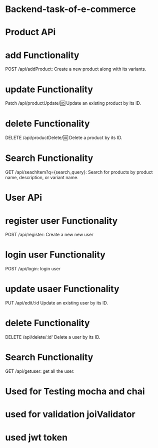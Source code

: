 # Backend-task-of-e-commerce


# Product APi

# add Functionality
POST /api/addProduct: Create a new product along with its variants.
# update Functionality
Patch /api/productUpdate/:id: Update an existing product by its ID.
# delete Functionality
DELETE /api/productDelete/:id: Delete a product by its ID.
# Search Functionality
GET /api/seachItem?q={search_query}: Search for products by product name, description, or variant name.

# User APi

# register user Functionality
POST /api/register: Create a new new user
# login user Functionality
POST /api/login: login user
# update usaer Functionality
PUT /api/edit/:id Update an existing user by its ID.
# delete Functionality
DELETE /api/delete/:id' Delete a user by its ID.
# Search Functionality
GET /api/getuser: get all the user.

# Used for  Testing mocha and chai

# used for validation joiValidator

# used jwt token 
